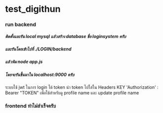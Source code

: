 # test_digithun
### run backend
##### ติดตั้งและรัน local mysql แล้วสร้าง database ชื่อ loginsystem ครับ
##### และรันโดยเข้าไปที่ ./LOGIN/backend
##### แล้วพิม node app.js
##### โดยจะรันขึ้นมาใน localhost:9000 ครับ

ระบบใช้ jwt ในการ login ได้ token 
นำ token ไปใส่ใน Headers KEY 'Authorization' : Bearer "TOKEN" เพื่อใช้สำหรับดู profile name และ update profile name

### frontend ทำไม่สำเร็จครับ



